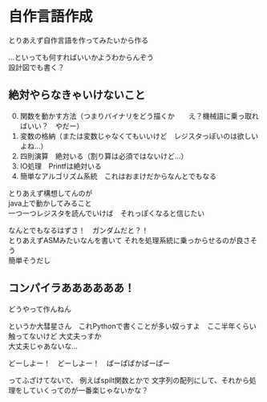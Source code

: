 # 自作言語作成
とりあえず自作言語を作ってみたいから作る

…といっても何すればいいかようわからんぞう\
設計図でも書く？

## 絶対やらなきゃいけないこと

0. 関数を動かす方法（つまりバイナリをどう描くか　　え？機械語に乗っ取ればいい？　やだー）
1. 変数の格納（または変数じゃなくてもいいけど　レジスタっぽいのは欲しいよね…）
2. 四則演算　絶対いる（割り算は必須ではないけど…）
3. IO処理　Printfは絶対いる
4. 簡単なアルゴリズム系統　これはおまけだからなんとでもなる



とりあえず構想してんのが\
java上で動かしてみること\
一つ一つレジスタを読んでいけば　それっぽくなると信じたい

なんとでもなるはずさ！　ガンダムだと？！\
とりあえずASMみたいなんを書いて
それを処理系統に乗っからせるのが良さそう\
簡単そうだし


## コンパイラああああああ！

どうやって作んねん

というか大彗星さん　これPythonで書くことが多い奴っすよ　ここ半年くらい触ってないけど
大丈夫っすか\
大丈夫じゃあないな…

どーしよー！　どーしよー！　ぱーぱぱかぱーぱー

ってふざけてないで、
例えばspilt関数とかで
文字列の配列にして、それから処理をしていくってのが一番楽じゃないかな？


